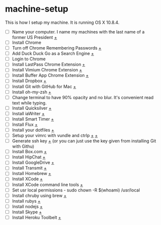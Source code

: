 # machine-setup

This is how I setup my machine. It is running OS X 10.8.4.

- [ ] Name your computer. I name my machines with the last name of a former US President [+](http://osxdaily.com/2007/02/15/changing-your-macs-computer-name/)
- [ ] Install Chrome
- [ ] Turn off Chrome Remembering Passwords [+](https://support.google.com/chrome/answer/2633237?hl=en)
- [ ] Add Duck Duck Go as a Search Engine [+](http://help.dukgo.com/customer/portal/articles/216440-chrome#manual)
- [ ] Login to Chrome
- [ ] Install LastPass Chrome Extension [+](https://chrome.google.com/webstore/detail/lastpass/hdokiejnpimakedhajhdlcegeplioahd)
- [ ] Install Vimium Chrome Extension [+](https://chrome.google.com/webstore/detail/vimium/dbepggeogbaibhgnhhndojpepiihcmeb)
- [ ] Install Buffer App Chrome Extension [+](http://bufferapp.com/extensions)
- [ ] Install Dropbox [+](https://www.dropbox.com)
- [ ] Install Git with GitHub for Mac [+](http://mac.github.com/)
- [ ] Install oh-my-zsh [+](https://github.com/robbyrussell/oh-my-zsh)
- [ ] Change terminal to have 90% opacity and no blur. It's convenient read text while typing.
- [ ] Install Quicksilver [+](http://qsapp.com/)
- [ ] Install iaWriter [+](iawriter.com)
- [ ] Install Smart Timer [+](https://itunes.apple.com/us/app/smart-timer/id436971294)
- [ ] Install Flux [+](http://justgetflux.com/)
- [ ] Install your dotfiles [+](http://blog.smalleycreative.com/tutorials/using-git-and-github-to-manage-your-dotfiles/)
- [ ] Setup your vimrc with vundle and ctrlp [+](http://www.vim.org/scripts/script.php?script_id=3458) [+](https://github.com/kien/ctrlp.vim)
- [ ] Generate ssh key [+](https://help.github.com/articles/generating-ssh-keys) (or you can just use the key given from installing Git with Githu)
- [ ] Install Box.com [+](https://www.box.com/download-box-sync/)
- [ ] Install HipChat [+](https://www.hipchat.com/)
- [ ] Install GoogleDrive [+](https://drive.google.com)
- [ ] Install Transmit [+](https://www.panic.com/transmit/)
- [ ] Install Homebrew [+](http://brew.sh/)
- [ ] Install XCode [+](https://developer.apple.com/xcode/)
- [ ] Install XCode command line tools [+](http://satishgandham.com/2012/04/make-command-not-found-in-mac-osx/)
- [ ] Set usr local permissions - sudo chown -R $(whoami) /usr/local
- [ ] Install chruby using brew [+](https://github.com/postmodern/chruby)
- [ ] Install rubys [+](https://github.com/postmodern/chruby/wiki/Ruby)
- [ ] Install nodejs [+](http://nodejs.org/)
- [ ] Install Skype [+](http://www.skype.com/en/)
- [ ] Install Heroku Toolbelt [+](https://toolbelt.heroku.com/)
